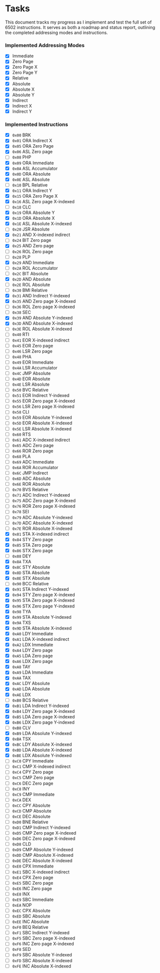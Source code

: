 # Tasks

This document tracks my progress as I implement and test the full set of 6502 instructions. It serves as both a roadmap and status report, outlining the completed addressing modes and instructions.

### Implemented Addressing Modes

- [x] Immediate
- [x] Zero Page
- [x] Zero Page X
- [x] Zero Page Y
- [x] Relative
- [x] Absolute
- [x] Absolute X
- [x] Absolute Y
- [x] Indirect
- [x] Indirect X
- [x] Indirect Y

### Implemented Instructions

- [x] `0x00` BRK
- [x] `0x01` ORA Indirect X
- [x] `0x05` ORA Zero Page
- [x] `0x06` ASL Zero page
- [ ] `0x08` PHP
- [x] `0x09` ORA Immediate
- [x] `0x0A` ASL Accumulator
- [x] `0x0D` ORA Absolute
- [x] `0x0E` ASL Absolute
- [ ] `0x10` BPL Relative
- [x] `0x11` ORA Indirect Y
- [x] `0x15` ORA Zero Page X
- [x] `0x16` ASL Zero page X-indexed
- [ ] `0x18` CLC
- [x] `0x19` ORA Absolute Y
- [x] `0x1D` ORA Absolute X
- [x] `0x1E` ASL Absolute X-indexed
- [ ] `0x20` JSR Absolute
- [x] `0x21` AND X-indexed indirect
- [ ] `0x24` BIT Zero page
- [x] `0x25` AND Zero page
- [ ] `0x26` ROL Zero page
- [ ] `0x28` PLP
- [x] `0x29` AND Immediate
- [ ] `0x2A` ROL Accumulator
- [ ] `0x2C` BIT Absolute
- [x] `0x2D` AND Absolute
- [ ] `0x2E` ROL Absolute
- [ ] `0x30` BMI Relative
- [x] `0x31` AND Indirect Y-indexed
- [x] `0x35` AND Zero page X-indexed
- [ ] `0x36` ROL Zero page X-indexed
- [ ] `0x38` SEC
- [x] `0x39` AND Absolute Y-indexed
- [x] `0x3D` AND Absolute X-indexed
- [ ] `0x3E` ROL Absolute X-indexed
- [ ] `0x40` RTI
- [ ] `0x41` EOR X-indexed indirect
- [ ] `0x45` EOR Zero page
- [ ] `0x46` LSR Zero page
- [ ] `0x48` PHA
- [ ] `0x49` EOR Immediate
- [ ] `0x4A` LSR Accumulator
- [ ] `0x4C` JMP Absolute
- [ ] `0x4D` EOR Absolute
- [ ] `0x4E` LSR Absolute
- [ ] `0x50` BVC Relative
- [ ] `0x51` EOR Indirect Y-indexed
- [ ] `0x55` EOR Zero page X-indexed
- [ ] `0x56` LSR Zero page X-indexed
- [ ] `0x58` CLI
- [ ] `0x59` EOR Absolute Y-indexed
- [ ] `0x5D` EOR Absolute X-indexed
- [ ] `0x5E` LSR Absolute X-indexed
- [ ] `0x60` RTS
- [ ] `0x61` ADC X-indexed indirect
- [ ] `0x65` ADC Zero page
- [ ] `0x66` ROR Zero page
- [ ] `0x68` PLA
- [ ] `0x69` ADC Immediate
- [ ] `0x6A` ROR Accumulator
- [ ] `0x6C` JMP Indirect
- [ ] `0x6D` ADC Absolute
- [ ] `0x6E` ROR Absolute
- [ ] `0x70` BVS Relative
- [ ] `0x71` ADC Indirect Y-indexed
- [ ] `0x75` ADC Zero page X-indexed
- [ ] `0x76` ROR Zero page X-indexed
- [ ] `0x78` SEI
- [ ] `0x79` ADC Absolute Y-indexed
- [ ] `0x7D` ADC Absolute X-indexed
- [ ] `0x7E` ROR Absolute X-indexed
- [x] `0x81` STA X-indexed indirect
- [x] `0x84` STY Zero page
- [x] `0x85` STA Zero page
- [x] `0x86` STX Zero page
- [ ] `0x88` DEY
- [x] `0x8A` TXA
- [x] `0x8C` STY Absolute
- [x] `0x8D` STA Absolute
- [x] `0x8E` STX Absolute
- [ ] `0x90` BCC Relative
- [x] `0x91` STA Indirect Y-indexed
- [x] `0x94` STY Zero page X-indexed
- [x] `0x95` STA Zero page X-indexed
- [x] `0x96` STX Zero page Y-indexed
- [x] `0x98` TYA
- [x] `0x99` STA Absolute Y-indexed
- [x] `0x9A` TXS
- [x] `0x9D` STA Absolute X-indexed
- [x] `0xA0` LDY Immediate
- [x] `0xA1` LDA X-indexed indirect
- [x] `0xA2` LDX Immediate
- [x] `0xA4` LDY Zero page
- [x] `0xA5` LDA Zero page
- [x] `0xA6` LDX Zero page
- [x] `0xA8` TAY
- [x] `0xA9` LDA Immediate
- [x] `0xAA` TAX
- [x] `0xAC` LDY Absolute
- [x] `0xAD` LDA Absolute
- [x] `0xAE` LDX
- [ ] `0xB0` BCS Relative
- [x] `0xB1` LDA Indirect Y-indexed
- [x] `0xB4` LDY Zero page X-indexed
- [x] `0xB5` LDA Zero page X-indexed
- [x] `0xB6` LDX Zero page Y-indexed
- [ ] `0xB8` CLV
- [x] `0xB9` LDA Absolute Y-indexed
- [x] `0xBA` TSX
- [x] `0xBC` LDY Absolute X-indexed
- [x] `0xBD` LDA Absolute X-indexed
- [x] `0xBE` LDX Absolute Y-indexed
- [ ] `0xC0` CPY Immediate
- [ ] `0xC1` CMP X-indexed indirect
- [ ] `0xC4` CPY Zero page
- [ ] `0xC5` CMP Zero page
- [ ] `0xC6` DEC Zero page
- [ ] `0xC8` INY
- [ ] `0xC9` CMP Immediate
- [ ] `0xCA` DEX
- [ ] `0xCC` CPY Absolute
- [ ] `0xCD` CMP Absolute
- [ ] `0xCE` DEC Absolute
- [ ] `0xD0` BNE Relative
- [ ] `0xD1` CMP Indirect Y-indexed
- [ ] `0xD5` CMP Zero page X-indexed
- [ ] `0xD6` DEC Zero page X-indexed
- [ ] `0xD8` CLD
- [ ] `0xD9` CMP Absolute Y-indexed
- [ ] `0xDD` CMP Absolute X-indexed
- [ ] `0xDE` DEC Absolute X-indexed
- [ ] `0xE0` CPX Immediate
- [ ] `0xE1` SBC X-indexed indirect
- [ ] `0xE4` CPX Zero page
- [ ] `0xE5` SBC Zero page
- [ ] `0xE6` INC Zero page
- [ ] `0xE8` INX
- [ ] `0xE9` SBC Immediate
- [ ] `0xEA` NOP
- [ ] `0xEC` CPX Absolute
- [ ] `0xED` SBC Absolute
- [ ] `0xEE` INC Absolute
- [ ] `0xF0` BEQ Relative
- [ ] `0xF1` SBC Indirect Y-indexed
- [ ] `0xF5` SBC Zero page X-indexed
- [ ] `0xF6` INC Zero page X-indexed
- [ ] `0xF8` SED
- [ ] `0xF9` SBC Absolute Y-indexed
- [ ] `0xFD` SBC Absolute X-indexed
- [ ] `0xFE` INC Absolute X-indexed
